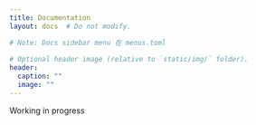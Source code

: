 ```yaml
---
title: Documentation
layout: docs  # Do not modify.

# Note: Docs sidebar menu 在 menus.toml 
    
# Optional header image (relative to `static/img/` folder).
header:
  caption: ""
  image: ""
---
```


Working in progress
